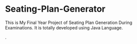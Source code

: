 # Seating-Plan-Generator

This is My Final Year Project of Seating Plan Generation During Examinations. It is totally developed using Java Language.















































































































































































































































































































































































































































.






































